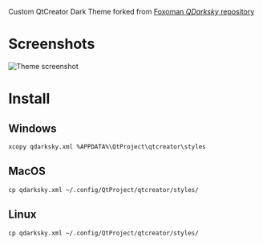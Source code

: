 Custom QtCreator Dark Theme forked from [Foxoman _QDarksky_ repository][repo-fork]

# Screenshots

![Theme screenshot][screenshot]

# Install

## Windows
`xcopy qdarksky.xml %APPDATA%\QtProject\qtcreator\styles`

## MacOS
`cp qdarksky.xml ~/.config/QtProject/qtcreator/styles/`

## Linux
`cp qdarksky.xml ~/.config/QtProject/qtcreator/styles/`

<!-- Links -->
[repo-fork]: https://github.com/foxoman/qDarkSky
[screenshot]: https://raw.githubusercontent.com/legerch/qDarkSky/master/qDarksky.png
